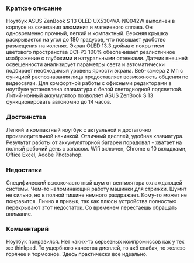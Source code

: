 ### **Краткое описание**
Ноутбук ASUS ZenBook S 13 OLED UX5304VA-NQ042W выполнен в корпусе из сочетания алюминия и магниевого сплава. Он одновременно прочный, легкий и компактный. Верхняя крышка раскрывается на угол до 180 градусов, что повышает удобство размещения на коленях. Экран OLED 13.3 дюйма с покрытием цветового пространства DCI-P3 100% обеспечивает реалистичное изображение с глубокими и натуральными оттенками. Датчик внешней освещенности анализирует параметры света и автоматически подбирает необходимый уровень яркости экрана.  Веб-камера 2 Мп с функцией распознавания лица предоставляет возможность общения по видеосвязи. Для комфортной работы с офисными редакторами в ноутбуке установлена клавиатура с белой светодиодной подсветкой. Литий-ионный аккумулятор позволяет ASUS ZenBook S 13 функционировать автономно до 14 часов.

### **Достоинства**
Легкий и компактный ноутбук с актуальной и достаточно производительной начинкой. Отличный дисплей, удобная клавиатура. Результат работы от аккумуляторной батареи порадовал - хватает на полный рабочий день с запасом. Wifi включен, Chrome с 10 вкладками, Office Excel, Adobe Photoshop.

### **Недостатки**
Специфический высокочастотный шум от вентилятора охлаждающей системы. Чем-то напоминающий работу машинки для стрижки. Шумит не сильно, но в полной тишине немного раздражает. Кому-то может не понравится. Лично я привык, так как плюсы устройства полностью перекрывают этот недостаток. Со временем перестаешь обращать внимание.

### **Комментарий**
Ноутбук понравился. Нет каких-то серьезных компромиссов как у тех же thinkpad. То ущербного качества дисплей, то акб слабая, то железо горячее и тормозное. Здесь практически все идеально.
